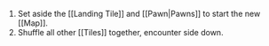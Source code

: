 1. Set aside the [[Landing Tile]] and [[Pawn|Pawns]] to start the new [[Map]].
2. Shuffle all other [[Tiles]] together, encounter side down.